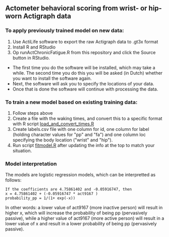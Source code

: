 ## Actometer behavioral scoring from wrist- or hip-worn Actigraph data


### To apply previously trained model on new data:

1. Use ActiLife software to export the raw Actigraph data to .gt3x format
2. Install R and RStudio
3. Op runActChronicFatigue.R from this repository and click the Source button in RStudio.

- The first time you do the software will be installed, which may take a while. The second time you do this you will be asked (in Dutch) whether you want to install the software again. 
- Next, the software will ask you to specify the locations of your data.
- Once that is done the software will continue with processing the data.

### To train a new model based on existing training data:

1. Follow steps above
2. Create a file with the waking times, and convert this to a specific format with R script [load_and_convert_times.R](/dev_code/load_and_convert_times.R)
3. Create labels.csv file with one column for id, one column for label (holding character values for "pp" and "fa") and one column loc specifying the body location ("wrist" and "hip").
4. Run script [fitmodel.R](/dev_code/fitmodel.R) after updating the info at the top to match your situation.

### Model interpretation

The models are logistic regression models, which can be interpretted as follows:

```
If the coefficients are 4.75861402 and -0.05916747, then
x = 4.75861402 + (-0.05916747 * act9167 )
probability_pp = 1/(1+ exp(-x))
```

In other words: a lower value of act9167 (more inactive person) will result in higher x, which will increase the probability of being pp (pervasively passive), while a higher value of act9167 (more active person) will result in a lower value of x and result in a lower probability of being pp (pervasively passive).